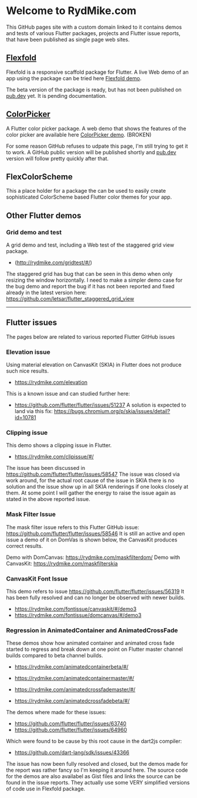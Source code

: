 # Welcome to RydMike.com

This GitHub pages site with a custom domain linked to it contains demos and tests of various Flutter packages, projects and Flutter issue reports, that have been published as single page web sites.

## [Flexfold](http://rydmike.com/demoflexfold)

Flexfold is a responsive scaffold package for Flutter. A live Web demo of an app using the package can be tried here [Flexfold demo](http://rydmike.com/demoflexfold).

The beta version of the package is ready, but has not been published on [pub.dev](https://pub.dev) yet. It is pending documentation.

## [ColorPicker](http://rydmike.com/pickerdemo)

A Flutter color picker package. A web demo that shows the features of the color picker are available here [ColorPicker demo](http://rydmike.com/pickerdemo). (BROKEN)

For some reason GitHub refuses to udpate this page, I'm still trying to get it to work. A GitHub public version will be published shortly and [pub.dev](https://pub.dev) version will follow pretty quickly after that.

## FlexColorScheme

This a place holder for a package the can be used to easily create sophisticated ColorScheme based Flutter color themes for your app.

## Other Flutter demos

### Grid demo and test
A grid demo and test, including a Web test of the staggered grid view package. 

* (http://rydmike.com/gridtest/#/)

The staggered grid has bug that can be seen in this demo when only resizing the window horizontally. I need to make a simpler demo case for the bug demo and report the bug if it has not been reported and fixed already in the latest version here: https://github.com/letsar/flutter_staggered_grid_view

----

## Flutter issues

The pages below are related to various reported Flutter GitHub issues

### Elevation issue

Using material elevation on CanvasKit (SKIA) in Flutter does not produce such nice results.
* https://rydmike.com/elevation

This is a known issue and can studied further here:
* https://github.com/flutter/flutter/issues/51237
A solution is expected to land via this fix: https://bugs.chromium.org/p/skia/issues/detail?id=10781


### Clipping issue

This demo shows a clipping issue in Flutter.
* https://rydmike.com/clipissue/#/

The issue has been discussed in https://github.com/flutter/flutter/issues/58547
The issue was closed via work around, for the actual root cause of the issue in SKIA there is no solution and the issue show up in all SKIA renderings if one looks closely at them. At some point I will gather the energy to raise the issue again as stated in the above reported issue.

### Mask Filter Issue

The mask filter issue refers to this Flutter GitHub issue: https://github.com/flutter/flutter/issues/58546
It is still an active and open issue a demo of it on DomVas is shown below, the CanvasKit produces correct results.

Demo with DomCanvas: https://rydmike.com/maskfilterdom/
Demo with CanvasKit: https://rydmike.com/maskfilterskia


### CanvasKit Font Issue

This demo refers to issue https://github.com/flutter/flutter/issues/56319
It has been fully resolved and can no longer be observed with newer builds.

* https://rydmike.com/fontissue/canvaskit/#/demo3
* https://rydmike.com/fontissue/domcanvas/#/demo3


### Regression in AnimatedContainer and AnimatedCrossFade

These demos show how animated container and animated cross fade started to regress and break down at one point on Flutter master channel builds compared to beta channel builds.

* https://rydmike.com/animatedcontainerbeta/#/
* https://rydmike.com/animatedcontainermaster/#/

* https://rydmike.com/animatedcrossfademaster/#/
* https://rydmike.com/animatedcrossfadebeta/#/

The demos where made for these issues:
* https://github.com/flutter/flutter/issues/63740
* https://github.com/flutter/flutter/issues/64960

Which were found to be cause by this root cause in the dart2js compiler:
* https://github.com/dart-lang/sdk/issues/43366

The issue has now been fully resolved and closed, but the demos made for the report was rather fancy so I'm keeping it around here. The source code for the demos are also availabel as Gist files and links the source can be found in the issue reports. They actually use some VERY simplified versions of code use in Flexfold package.





